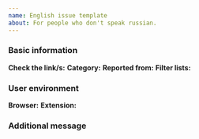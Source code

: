 ```yaml
---
name: English issue template
about: For people who don't speak russian.
---
```


### Basic information

**Check the link/s:** <!-- Next to this phrase, specify the link/s you want to check. Please specify all links in Inline code format (see here https://guides.github.com/features/mastering-markdown/) -->
**Category:** <!-- There are three categories: anti-adblock, pop-ups and breakage -->
**Reported from:** <!-- In which country is your IP address? -->
**Filter lists:** <!-- Specify all your filter lists. If you are subscribed to something unofficial, please provide links to these sheets. Please specify all links in Inline code format (see here https://guides.github.com/features/mastering-markdown/) -->

### User environment
**Browser:**
**Extension:** 

### Additional message
